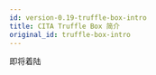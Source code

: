 ```yaml
---
id: version-0.19-truffle-box-intro
title: CITA Truffle Box 简介
original_id: truffle-box-intro
---
```


即将着陆